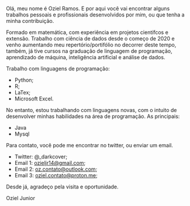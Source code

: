 Olá, meu nome é Oziel Ramos. E por aqui você vai encontrar alguns trabalhos pessoais e profissionais desenvolvidos por mim, ou que tenha a minha contribuição.

Formado em matemática, com experiência em projetos científcos e extensão. Trabalho com ciência de dados desde o começo de 2020 e venho aumentando meu repertório/portifólio no decorrer deste tempo, também, já tive cursos na graduação de linguagem de programação, aprendizado de máquina, inteligência artificial e análise de dados.

Trabalho com linguagens de programação:
- Python;
- R;
- LaTex;
- Microsoft Excel.

No entanto, estou trabalhando com linguagens novas, com o intuito de desenvolver minhas habilidades na área de programação. As principais:
- Java
- Mysql

Para contato, você pode me encontrar no twitter, ou enviar um email.
- Twitter: @_darkcover;
- Email 1: ozieljr14@gmail.com;
- Email 2: oz.contato@outlook.com;
- Email 3: oziel.contato@proton.me;

Desde já, agradeço pela visita e oportunidade.

Oziel Junior
